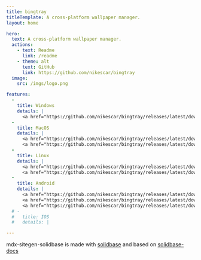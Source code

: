 ```yaml
---
title: bingtray
titleTemplate: A cross-platform wallpaper manager.
layout: home

hero:
  text: A cross-platform wallpaper manager.
  actions:
    - text: Readme
      link: /readme
    - theme: alt
      text: GitHub
      link: https://github.com/nikescar/bingtray
  image:
    src: /imgs/logo.png

features:
  - 
    title: Windows
    details: |
      <a href="https://github.com/nikescar/bingtray/releases/latest/download/bingtray-x86_64-pc-windows-msvc.tar.gz">X86_64</a>
  - 
    title: MacOS
    details: |
      <a href="https://github.com/nikescar/bingtray/releases/latest/download/bingtray-x86_64-apple-darwin.tar.gz">X86_64</a>
      <a href="https://github.com/nikescar/bingtray/releases/latest/download/bingtray-aarch64-apple-darwin.tar.gz">AARCH64</a>
  - 
    title: Linux
    details: |
      <a href="https://github.com/nikescar/bingtray/releases/latest/download/bingtray-x86_64-unknown-linux-musl.tar.gz">X86_64</a>
      <a href="https://github.com/nikescar/bingtray/releases/latest/download/bingtray-aarch64-unknown-linux-musl.tar.gz">AARCH64</a>
  - 
    title: Android
    details: |
      <a href="https://github.com/nikescar/bingtray/releases/latest/download/bingtray-all-signed.apk">APK/ALL</a>
      <a href="https://github.com/nikescar/bingtray/releases/latest/download/bingtray-aarch64-linux-android.tar.gz">GUI/AARCH64</a>
      <a href="https://github.com/nikescar/bingtray/releases/latest/download/bingtray-armv7-linux-androideabi.tar.gz">GUI/ARMV7</a>
  # - 
  #   title: IOS
  #   details: |

---
```


mdx-sitegen-solidbase is made with [solidbase](https://solidbase.dev/) and based on [solidbase-docs](https://github.com/kobaltedev/solidbase/tree/main/docs)